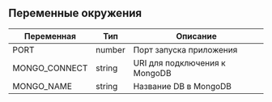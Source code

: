 ## Переменные окружения

| Переменная           | Тип    | Описание                                                                       |
|----------------------|--------|--------------------------------------------------------------------------------|
| PORT                 | number | Порт запуска приложения                                                        |
| MONGO_CONNECT        | string | URI для подключения к MongoDB                                                  |
| MONGO_NAME           | string | Название DB в MongoDB                                                          |
